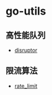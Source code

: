 # go-utils

## 高性能队列 
* [disruptor](./doc/disruptor/disruptor.md)

## 限流算法
* [rate_limit](./doc/rate_limit/rate_limit.md)